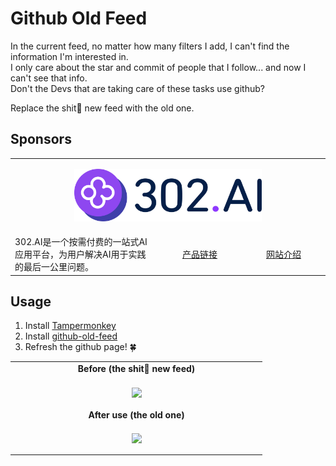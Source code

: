 # Github Old Feed

In the current feed, no matter how many filters I add, I can't find the information I'm interested in.  
I only care about the star and commit of people that I follow... and now I can't see that info.  
Don't the Devs that are taking care of these tasks use github?

Replace the shit💩 new feed with the old one.

## Sponsors

<div align="center">
  <table>
    <!-- Header -->
    <tr>
      <td colspan="3" align="left">
        <p align="center">
          <a href="https://302.ai" target="_blank">
            <img src="./sponsors/302AI.png" alt="Hi" width="300" />
          </a>
        </p>
      </td>
    </tr>
    <!-- 访问量 -->
    <tr>
      <td align="left">302.AI是一个按需付费的一站式AI应用平台，为用户解决AI用于实践的最后一公里问题。</td>
      <td align="center" width="120px">
        <a href="https://302.ai" target="_blank">产品链接</a>
      </td>
      <td align="center" width="120px">
        <a href="https://help.302.ai" target="_blank">网站介绍</a>
      </td>
    </tr>
  </table>
</div>

## Usage

1. Install [Tampermonkey](https://www.tampermonkey.net/)
2. Install [github-old-feed](https://greasyfork.org/zh-CN/scripts/474728-github-old-feed)
3. Refresh the github page! 🍀

<table>
  <tr><td width="50%" align="center"><b>Before (the shit💩 new feed)</b></td></tr>
  <tr>
     <td>
        <p align="center">
             <img width="800" align="center" src="https://assets.fedtop.com/picbed/1694066442147.jpg"/>
        </p>
     </td>
  </tr>
  <tr><td width="50%" align="center"><b>After use (the old one)</b></td></tr>
  <tr>
     <td>
        <p align="center">
             <img width="800" align="center" src="https://assets.fedtop.com/picbed/1694066437621.jpg"/>
        </p>
     </td>
  </tr>
</table>
